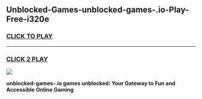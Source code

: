 
## Unblocked-Games-unblocked-games-.io-Play-Free-i320e
<h3>
<a href="https://premium76.site?title=unblocked-games-.io&ref=21A">CLICK TO PLAY</a></h3>
<hr>

<h3>
<a href="https://premium76.site?title=unblocked-games-.io&ref=21A">CLICK 2 PLAY</a>
  
</h3>

<a href="https://premium76.site?title=unblocked-games-.io&ref=21A"><img src="https://clearcache.store/games.png"></a>


**unblocked-games-.io games unblocked: Your Gateway to Fun and Accessible Online Gaming**
